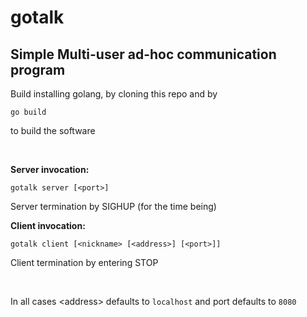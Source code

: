 # gotalk

## Simple Multi-user ad-hoc communication program

Build installing golang, by cloning this repo and by

    go build

to build the software

&NewLine;  
&NewLine;  

**Server invocation:**

	gotalk server [<port>] 

Server termination by SIGHUP (for the time being)

**Client invocation:**

	gotalk client [<nickname> [<address>] [<port>]]

Client termination by entering STOP

&NewLine;   
&NewLine;   

In all cases \<address\> defaults to `localhost` and port defaults to `8080`

